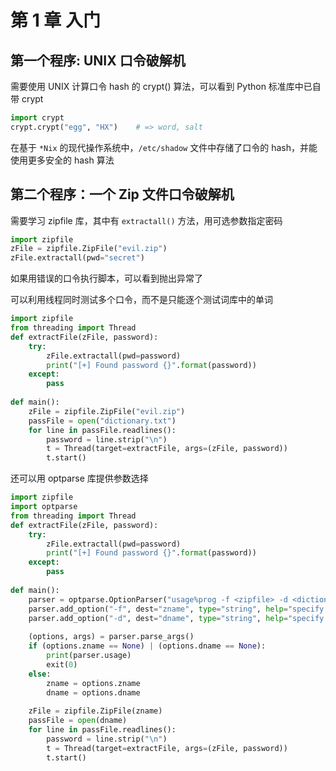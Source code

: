 # 第 1 章 入门

## 第一个程序: UNIX 口令破解机

需要使用 UNIX 计算口令 hash 的 crypt() 算法，可以看到 Python 标准库中已自带 crypt

```python
import crypt
crypt.crypt("egg", "HX")	# => word, salt
```

在基于 `*Nix` 的现代操作系统中，`/etc/shadow` 文件中存储了口令的 hash，并能使用更多安全的 hash 算法

## 第二个程序：一个 Zip 文件口令破解机

需要学习 zipfile 库，其中有 `extractall()` 方法，用可选参数指定密码

```python
import zipfile
zFile = zipfile.ZipFile("evil.zip")
zFile.extractall(pwd="secret")
```

如果用错误的口令执行脚本，可以看到抛出异常了

可以利用线程同时测试多个口令，而不是只能逐个测试词库中的单词

```python
import zipfile
from threading import Thread
def extractFile(zFile, password):
    try:
        zFile.extractall(pwd=password)
        print("[+] Found password {}".format(password))
    except:
        pass
    
def main():
    zFile = zipfile.ZipFile("evil.zip")
    passFile = open("dictionary.txt")
    for line in passFile.readlines():
        password = line.strip("\n")
        t = Thread(target=extractFile, args=(zFile, password))
        t.start()
```

还可以用 optparse 库提供参数选择

```python
import zipfile
import optparse
from threading import Thread
def extractFile(zFile, password):
    try:
        zFile.extractall(pwd=password)
        print("[+] Found password {}".format(password))
    except:
        pass
    
def main():
    parser = optparse.OptionParser("usage%prog -f <zipfile> -d <dictionary>")
    parser.add_option("-f", dest="zname", type="string", help="specify zip file")
    parser.add_option("-d", dest="dname", type="string", help="specify dictionary file")
    
    (options, args) = parser.parse_args()
    if (options.zname == None) | (options.dname == None):
        print(parser.usage)
        exit(0)
    else:
        zname = options.zname
        dname = options.dname
        
    zFile = zipfile.ZipFile(zname)
    passFile = open(dname)
    for line in passFile.readlines():
        password = line.strip("\n")
        t = Thread(target=extractFile, args=(zFile, password))
        t.start()
```

